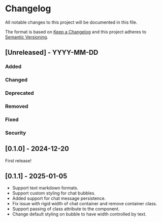 # Changelog

All notable changes to this project will be documented in this file.

The format is based on [Keep a Changelog](http://keepachangelog.com/en/1.0.0/)
and this project adheres to [Semantic Versioning](http://semver.org/spec/v2.0.0.html).

## [Unreleased] - YYYY-MM-DD

### Added

### Changed

### Deprecated

### Removed

### Fixed

### Security

## [0.1.0] - 2024-12-20

First release!

## [0.1.1] - 2025-01-05

- Support text markdown formats.
- Support custom styling for chat bubbles.
- Added support for chat message persistence.
- Fix issue with rigid width of chat container and remove container class.
- Support passing of class attribute to the component.
- Change default styling on bubble to have width controlled by text.
